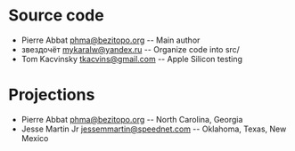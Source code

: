# Source code
- Pierre Abbat <phma@bezitopo.org>
-- Main author
- звездочёт <mykaralw@yandex.ru>
-- Organize code into src/
- Tom Kacvinsky <tkacvins@gmail.com>
-- Apple Silicon testing

# Projections
- Pierre Abbat <phma@bezitopo.org>
-- North Carolina, Georgia
- Jesse Martin Jr <jessemmartin@speednet.com>
-- Oklahoma, Texas, New Mexico
